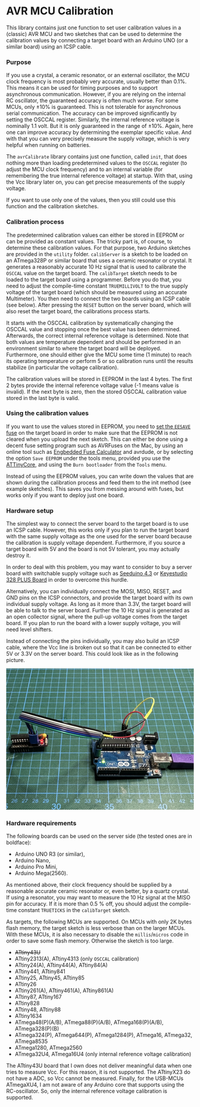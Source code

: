 # AVR MCU Calibration

This library contains just one function to set user calibration values in a (classic) AVR MCU and two sketches that can be used to determine the calibration values by connecting a target board with an Arduino UNO (or a similar board) using an ICSP cable.

### Purpose

If you use a crystal, a ceramic resonator, or an external oscillator, the MCU clock frequency is most probably very accurate, usually better than 0.1%. This means it can be used for timing purposes and to support asynchronous communication. However, if you are relying on the internal RC oscillator, the guaranteed accuracy is often much worse. For some MCUs, only ±10% is guaranteed. This is not tolerable for asynchronous serial communication. The accuracy can be improved significantly by setting the OSCCAL register. Similarly, the internal reference voltage is nominally 1.1 volt. But it is only guaranteed in the range of ±10%. Again, here one can improve accuracy by determining the exemplar specific value. And with that you can very precisely measure the supply voltage, which is very helpful when running on batteries. 

The `avrCalibrate` library contains just one function, called `init`, that does nothing more than loading predetermined values to the `OSCCAL` register (to adjust the MCU clock frequency) and to an internal variable (for remembering the true internal reference voltage) at startup. With that, using the Vcc library later on, you can get precise measurements of the supply voltage.

If you want to use only one of the values, then you still could use this function and the calibration sketches.


### Calibration process

The predetermined calibration values can either be stored in EEPROM or can be provided as constant values. The tricky part is, of course, to determine these calibration values. For that purpose, two Arduino sketches are provided in the `utility` folder. `calibServer` is a sketch to be loaded on an ATmega328P or similar board that uses a ceramic resonator or crystal. It generates a reasonably accurate 10 Hz signal that is used to calibrate the `OSCCAL` value on the target board. The `calibTarget` sketch needs to be loaded to the target board using a programmer. Before you do that, you need to adjust the compile-time constant `TRUEMILLIVOLT` to the true supply voltage of the target board (which should be measured using an accurate Multimeter). You then need to connect the two boards using an ICSP cable (see below). After pressing the `RESET` button on the server board, which will also reset the target board, the calibrations process starts.

It starts with the OSCCAL calibration by systematically changing the OSCCAL value and stopping once the best value has been determined. Afterwards, the correct internal reference voltage is determined. Note that both values are temperature dependent and should be performed in an environment similar to where the target board will be deployed. Furthermore, one should either give the MCU some time (1 minute) to reach its operating temperature or perform 5 or so calibration runs until the results stabilize (in particular the voltage calibration). 

The calibration values will be stored in EEPROM in the last 4 bytes. The first 2 bytes provide the internal reference voltage value (-1 means value is invalid). If the next byte is zero, then the stored OSCCAL calibration value stored in the last byte is valid.

### Using the calibration values

If you want to use the values stored in EEPROM, you need to [set the `EESAVE` fuse](https://hinterm-ziel.de/index.php/2021/07/21/burnt-fuses-and-bricked-mcus/) on the target board in order to make sure that the EEPROM is not cleared when you upload the next sketch. This can either be done using a decent fuse setting program such as AVRFuses on the Mac, by using an online tool such as [Engbedded Fuse Calculator](https://www.engbedded.com/fusecalc/) and avrdude, or by selecting the option `Save EEPROM` under the tools menu, provided you use the [ATTinyCore](https://github.com/SpenceKonde/ATTinyCore), and using the `Burn bootloader` from the `Tools` menu.

Instead of using the EEPROM values, you can write down the values that are shown during the calibration process and feed them to the init method (see example sketches). This saves you from messing around with fuses, but works only if you want to deploy just one board.


### Hardware setup

The simplest way to connect the server board to the target board is to use an ICSP cable. However, this works only if you plan to run the target board with the same supply voltage as the one used for the server board because the calibration is supply voltage dependent. Furthermore, if you source a target board with 5V and the board is not 5V tolerant, you may actually destroy it. 

In order to deal with this problem, you may want to consider to buy a server board with switchable supply voltage such as [Seeduino 4.3](https://www.seeedstudio.com/Seeeduino-V4-2-p-2517.html) or [Keyestudio 328 PLUS Board](https://wiki.keyestudio.com/KS0486_Keyestudio_PLUS_Development_Board_(Black_And_Eco-friendly)) in order to overcome this hurdle. 

Alternatively, you can individually connect the MOSI, MISO, RESET, and GND pins on the ICSP connectors, and provide the target board with its own individual supply voltage. As long as it more than 3.3V, the target board will be able to talk to the server board. Further the 10 Hz signal  is generated as an open collector signal, where the pull-up voltage comes from the target board. If you plan to run the board with a lower supply voltage, you will need level shifters.

Instead of connecting the pins individually, you may also build an ICSP cable, where the Vcc line is broken out so that it can be connected to either 5V or 3.3V on the server board. This could look like as in the following picture.

![ICSP cable with Vcc breakout](pics/ICSP.JPG)

### Hardware requirements

The following boards can be used on the server side (the tested ones are in boldface):

* Arduino UNO R3 (or similar),
* Arduino Nano,
* Arduino Pro Mini,
* Arduino Mega(2560).

As mentioned above, their clock frequency should be supplied by a reasonable accurate ceramic resonator or, even better, by a quartz crystal. If using a resonator, you may want to measure the 10 Hz signal at the MISO pin for accuracy. If it is more than 0.5 % off, you should adjust the compile-time constant `TRUETICKS` in the `calibTarget` sketch.

As targets, the following MCUs are supported. On MCUs with only 2K bytes flash memory, the target sketch is less verbose than on the larger MCUs. With these MCUs, it is also necessary to disable the `millis`/`micros` code in order to save some flash memory. Otherwise the sketch is too large.

* ~~ATtiny43U~~
* ATtiny2313(A), ATtiny4313 (only `OSCCAL` calibration)
* ATtiny24(A), ATtiny44(A), ATtiny84(A)
* ATtiny441, ATtiny841
* ATtiny25, ATtiny45, ATtiny85
* ATtiny26
* ATtiny261(A), ATtiny461(A), ATtiny861(A)
* ATtiny87, ATtiny167
* ATtiny828
* ATtiny48, ATtiny88
* ATtiny1634
* ATmega48(P)(A/B), ATmega88(P)(A/B), ATmega168(P)(A/B), ATmega328(P)(B)
* ATmega324(P), ATmega644(P), ATmega1284(P),     ATmega16, ATmega32, ATmega8535
* ATmega1280, ATmega2560
* ATmega32U4, ATmega16U4 (only internal reference voltage calibration)

The ATtiny43U board that I own does not deliver meaningful data when one tries to measure Vcc. For this reason, it is not supported. The ATtinyX23 do not have a ADC, so Vcc cannot be measured. Finally, for the USB-MCUs ATmegaXU4, I am not aware of any Arduino core that supports using the RC-oscillator. So, only the internal reference voltage calibration is supported.

